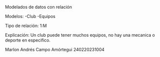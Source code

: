 Modelados de datos con relación

Modelos:
  -Club
  -Equipos

Tipo de relación: 1:M

Explicación:
Un club puede tener muchos equipos, no hay una mecanica o deporte en especifico.

Marlon Andrés Campo Amórtegui
240220231004
